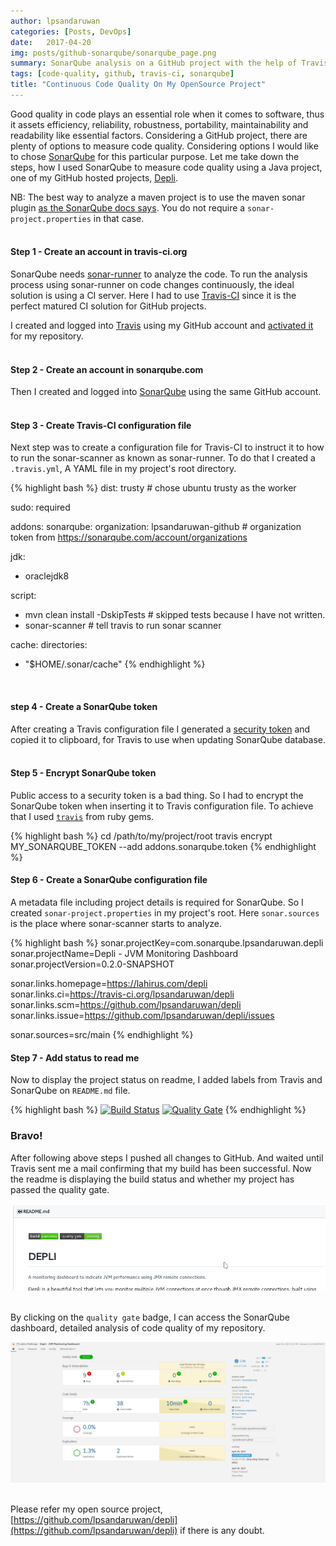 ```yaml
---
author: lpsandaruwan
categories: [Posts, DevOps]
date:   2017-04-20
img: posts/github-sonarqube/sonarqube_page.png
summary: SonarQube analysis on a GitHub project with the help of TravisCI.
tags: [code-quality, github, travis-ci, sonarqube]
title: "Continuous Code Quality On My OpenSource Project"
---
```


Good quality in code plays an essential role when it comes to software,
thus it assets efficiency, reliability, robustness, portability, maintainability and readability like essential factors.
Considering a GitHub project, there are plenty of options to measure code quality.
Considering options I would like to chose [SonarQube](https://www.sonarqube.org/) for this particular purpose.
Let me take down the steps, how I used SonarQube to measure code quality using a Java project, one of my GitHub hosted projects, [Depli](https://github.com/lpsandaruwan/depli).

NB: The best way to analyze a maven project is to use the maven sonar plugin [as the SonarQube docs says](https://docs.sonarqube.org/display/SCAN/Analyzing+with+SonarQube+Scanner+for+Maven).
You do not require a `sonar-project.properties` in that case.
<br><br>

#### Step 1 - Create an account in travis-ci.org

SonarQube needs [sonar-runner](https://docs.sonarqube.org/display/SONAR/Analyzing+Source+Code) to analyze the code.
To run the analysis process using sonar-runner on code changes continuously, the ideal solution is using a CI server.
Here I had to use [Travis-CI](https://travis-ci.org/) since it is the perfect matured CI solution for GitHub projects.

I created and logged into [Travis](https://travis-ci.org/) using my GitHub account and [activated it](https://travis-ci.org/getting_started) for my repository.
<br><br>

#### Step 2 - Create an account in sonarqube.com

Then I created and logged into [SonarQube](https://sonarqube.com) using the same GitHub account.
<br><br>

#### Step 3 - Create Travis-CI configuration file

Next step was to create a configuration file for Travis-CI to instruct it to how to run the sonar-scanner as known as sonar-runner.
To do that I created a `.travis.yml`, A YAML file in my project's root directory.

{% highlight bash %}
dist: trusty # chose ubuntu trusty as the worker

sudo: required

addons:
  sonarqube:
    organization: lpsandaruwan-github # organization token from https://sonarqube.com/account/organizations

jdk:
- oraclejdk8

script:
- mvn clean install -DskipTests # skipped tests because I have not written.
- sonar-scanner # tell travis to run sonar scanner

cache:
  directories:
  - "$HOME/.sonar/cache"
{% endhighlight %}
<br>

#### step 4 - Create a SonarQube token

After creating a Travis configuration file I generated a [security token](https://docs.sonarqube.org/display/SONAR/User+Token) and copied it to clipboard,
for Travis to use when updating SonarQube database.
<br><br>

#### Step 5 - Encrypt SonarQube token
Public access to a security token is a bad thing. So I had to encrypt the SonarQube token when inserting it to Travis configuration file.
To achieve that I used [`travis`](https://rubygems.org/gems/travis) from ruby gems.

{% highlight bash %}
cd /path/to/my/project/root
travis encrypt MY_SONARQUBE_TOKEN --add addons.sonarqube.token
{% endhighlight %}
<br>

#### Step 6 - Create a SonarQube configuration file
A metadata file including project details is required for SonarQube. So I created `sonar-project.properties` in my project's root.
Here `sonar.sources` is the place where sonar-scanner starts to analyze.

{% highlight bash %}
sonar.projectKey=com.sonarqube.lpsandaruwan.depli
sonar.projectName=Depli - JVM Monitoring Dashboard
sonar.projectVersion=0.2.0-SNAPSHOT

sonar.links.homepage=https://lahirus.com/depli
sonar.links.ci=https://travis-ci.org/lpsandaruwan/depli
sonar.links.scm=https://github.com/lpsandaruwan/depli
sonar.links.issue=https://github.com/lpsandaruwan/depli/issues

sonar.sources=src/main
{% endhighlight %}
<br>

#### Step 7 - Add status to read me
Now to display the project status on readme, I added labels from Travis and SonarQube on `README.md` file.

{% highlight bash %}
[![Build Status](https://travis-ci.org/USERNAME/PROJECT_NAME.png)](https://travis-ci.org/USERNAME/PROJECT_NAME)
[![Quality Gate](https://sonarqube.com/api/badges/gate?key=SONAR_PROJECT_KEY)](https://sonarqube.com/dashboard/index/SONAR_PROJECT_KEY)
{% endhighlight %}
<br>

### Bravo!
After following above steps I pushed all changes to GitHub. And waited until Travis sent me a mail confirming that my build has been successful.
Now the readme is displaying the build status and whether my project has passed the quality gate.

![readme](/assets/img/content/posts/github-sonarqube/readme.png)
<br><br>

By clicking on the `quality gate` badge, I can access the SonarQube dashboard, detailed analysis of code quality of my repository.


![readme](/assets/img/content/posts/github-sonarqube/sonarqube_page.png)
<br><br>

Please refer my open source project, [https://github.com/lpsandaruwan/depli](https://github.com/lpsandaruwan/depli) if there is any doubt.
<br><br>
